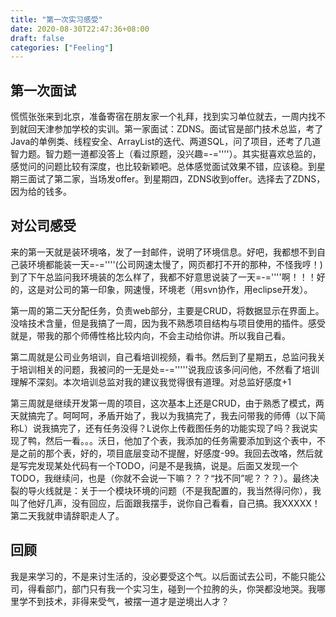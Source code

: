 ```yaml
---
title: "第一次实习感受"
date: 2020-08-30T22:47:36+08:00
draft: false
categories: ["Feeling"]
---
```


## 第一次面试
慌慌张张来到北京，准备寄宿在朋友家一个礼拜，找到实习单位就去，一周内找不到就回天津参加学校的实训。第一家面试：ZDNS。面试官是部门技术总监，考了Java的单例类、线程安全、ArrayList的迭代、两道SQL，问了项目，还考了几道智力题。智力题一道都没答上（看过原题，没兴趣=-=''''）。其实挺喜欢总监的，感觉问的问题比较有深度，也比较新颖吧。总体感觉面试效果不错，应该稳。到星期三面试了第二家，当场发offer。到星期四，ZDNS收到offer。选择去了ZDNS，因为给的钱多。

## 对公司感受
来的第一天就是装环境咯，发了一封邮件，说明了环境信息。好吧，我都想不到自己装环境都能装一天=-=''''(公司网速太慢了，网页都打不开的那种，不怪我哼！)到了下午总监问我环境装的怎么样了，我都不好意思说装了一天=-=''''啊！！！好的，这是对公司的第一印象，网速慢，环境老（用svn协作，用eclipse开发）。

第一周的第二天分配任务，负责web部分，主要是CRUD，将数据显示在界面上。没啥技术含量，但是我搞了一周，因为我不熟悉项目结构与项目使用的插件。感受就是，带我的那个师傅性格比较内向，不会主动给你讲。所以我自己看。

第二周就是公司业务培训，自己看培训视频，看书。然后到了星期五，总监问我关于培训相关的问题，我被问的一无是处=-='''''说我应该多问问他，不然看了培训理解不深刻。本次培训总监对我的建议我觉得很有道理。对总监好感度+1

第三周就是继续开发第一周的项目，这次基本上还是CRUD，由于熟悉了模式，两天就搞完了。呵呵呵，矛盾开始了，我以为我搞完了，我去问带我的师傅（以下简称L）说我搞完了，还有任务没得？L说你上传截图任务的功能实现了吗？我说实现了鸭，然后一看。。。沃日，他加了个表，我添加的任务需要添加到这个表中，不是之前的那个表，好的，项目底层变动不提醒，好感度-99。我回去改咯，然后就是写完发现某处代码有一个TODO，问是不是我搞，说是。后面又发现一个TODO，我继续问，也是（你就不会说一下嘛？？？“找不同”呢？？？）。最终决裂的导火线就是：关于一个模块环境的问题（不是我配置的，我当然得问你），我叫了他好几声，没有回应，后面跟我摆手，说你自己看看，自己搞。我XXXXX！第二天我就申请辞职走人了。

## 回顾
我是来学习的，不是来讨生活的，没必要受这个气。以后面试去公司，不能只能公司，得看部门，部门只有我一个实习生，碰到一个拉胯的头，你哭都没地哭。我哪里学不到技术，非得来受气，被摆一道才是逆境出人才？